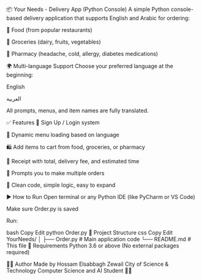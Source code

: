 📦 Your Needs - Delivery App (Python Console)
A simple Python console-based delivery application that supports English and Arabic for ordering:

🍔 Food (from popular restaurants)

🛒 Groceries (dairy, fruits, vegetables)

💊 Pharmacy (headache, cold, allergy, diabetes medications)

🌍 Multi-language Support
Choose your preferred language at the beginning:

English

العربية

All prompts, menus, and item names are fully translated.

✅ Features
👤 Sign Up / Login system

🔄 Dynamic menu loading based on language

🛍️ Add items to cart from food, groceries, or pharmacy

🧾 Receipt with total, delivery fee, and estimated time

💬 Prompts you to make multiple orders

🧠 Clean code, simple logic, easy to expand

▶️ How to Run
Open terminal or any Python IDE (like PyCharm or VS Code)

Make sure Order.py is saved

Run:

bash
Copy
Edit
python Order.py
📂 Project Structure
css
Copy
Edit
YourNeeds/
│
├── Order.py       # Main application code
└── README.md      # This file
📌 Requirements
Python 3.6 or above
(No external packages required)


🧑‍💻 Author
Made by Hossam Elsabbagh
Zewail City of Science & Technology
Computer Science and AI Student 👨‍🎓
